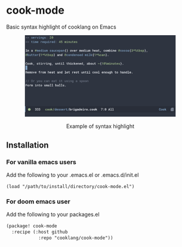 # cook-mode

Basic syntax highlight of cooklang on Emacs

<p align="center"><img src="example.png" width="80%" title="example of syntax highlight" /></a></p>
<p align="center">Example of syntax highlight</p>

## Installation 
### For vanilla emacs users
Add the following to your .emacs.el or .emacs.d/init.el
``` emacs-lisp
(load "/path/to/install/directory/cook-mode.el")
```

### For doom emacs user
Add the following to your packages.el 
``` emacs-lisp
(package! cook-mode
  :recipe (:host github 
            :repo "cooklang/cook-mode"))
```



